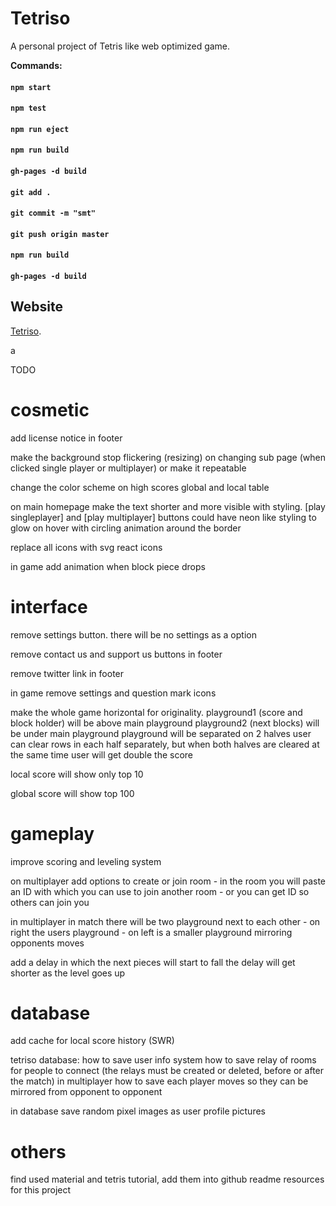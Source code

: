 # Tetriso

A personal project of Tetris like web optimized game.

**Commands:**
#### `npm start`
#### `npm test`
#### `npm run eject`
#### `npm run build`
#### `gh-pages -d build`
#### `git add .`
#### `git commit -m "smt"`
#### `git push origin master`
#### `npm run build`
#### `gh-pages -d build`
##
## Website

[Tetriso](https://www.tetriso.haam.space/).



a


TODO

# cosmetic

add license notice in footer

make the background stop flickering (resizing) on changing sub page (when clicked single player or multiplayer)
    or make it repeatable

change the color scheme on high scores global and local table

on main homepage make the text shorter and more visible with styling. 
[play singleplayer] and [play multiplayer] buttons could have neon like styling to glow on hover with circling animation around the border

replace all icons with svg react icons

in game add animation when block piece drops 


# interface 

remove settings button. there will be no settings as a option

remove contact us and support us buttons in footer

remove twitter link in footer

in game remove settings and question mark icons

make the whole game horizontal for originality.
    playground1 (score and block holder) will be above main playground
    playground2 (next blocks) will be under main playground 
playground will be separated on 2 halves 
    user can clear rows in each half separately, but when both halves are cleared at the same time user will get double the score

local score will show only top 10

global score will show top 100


# gameplay

improve scoring and leveling system

on multiplayer add options to create or join room
    - in the room you will paste an ID with which you can use to join another room
    - or you can get ID so others can join you

in multiplayer in match there will be two playground next to each other
    - on right the users playground 
    - on left is a smaller playground mirroring opponents moves

add a delay in which the next pieces will start to fall
    the delay will get shorter as the level goes up


# database

add cache for local score history (SWR)

tetriso database:
    how to save user info system
    how to save relay of rooms for people to connect (the relays must be created or deleted, before or after the match) 
        in multiplayer how to save each player moves so they can be mirrored from opponent to opponent  

in database save random pixel images as user profile pictures


# others

find used material and tetris tutorial, add them into github readme resources for this project 

